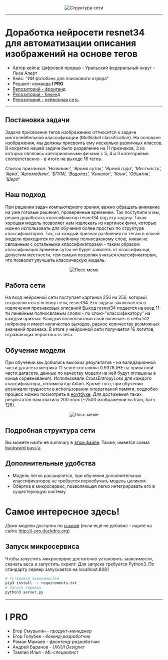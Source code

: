 

<p align="center">
  <img src="https://user-images.githubusercontent.com/53406289/175799091-89e0fa62-c2e6-4eb2-bcab-6ad9d0d3a231.png" alt="Структура сети"/>
</p>
<!-- Добавить изображение с классифицированной картинкой -->

---
# Доработка нейросети resnet34 для автоматизации описания изображений на основе тегов
- Автор кейса: Цифровой прорыв - Уральский федеральный округ - Лиза Алерт
- Кейс: "ИИ фотобанк для поискового отряда"
- Решают: команда **I PRO**
- [Репозиторий - фронтенд](https://github.com/i-pro-lizaalert/frontend-nextjs)
- [Репозиторий - бекенд](https://github.com/i-pro-lizaalert/backend-fastapi)
- [Репозиторий - нейронная сеть](https://github.com/i-pro-lizaalert/ml-torch-fastapi)
---

## Постановка задачи
Задача присвоения тегов изображению оттносится к задаче многолейбельной классификации (Multilabel classification). 
На основане изображения, мы должны присвоить ему несколько различных классов. В кокретно нашей задаче было разделение
на 11 признаков, 3 из которых являлись каегориальными фичами с 5, 4 и 3 категориями соответственно - в итоге на выходе 16 тегов.

_Список призанков: 'Название', 'Время суток', 'Время года', 'Местность', 'Авиа', 'Автомобили', 'БПЛА', 'Водолаз', 'Кинолог', 'Кони', 'Объятия', 'Шерп'_

## Наш подход
При решении задач компьютерного зрения, важно обращать внимание на уже готовые решения, проверенные временем. Так поступили и мы, решив доработать классификатор resnet34 под эту задачу. Такая хорошая модель позволяет нам извлекать из картинок фичи, которые можно использовать для обучения более простых по структуре классификаторов. Так, на каждый признак разбиения по тегам в нашей модели приходится по линейному полносвязному слою, никак не связанным с остальными классификаторами - таким образом классификация времени суток не будет зависеть от классификаци, допустим местности, тем самым позволяя учиться классификаторам, что позволит улучшить классическую модель.


<p align="center">
  <img src="https://user-images.githubusercontent.com/53406289/175800130-4bc673ae-41f4-438b-b278-1456d698af74.png" alt="Лосс меме"/>
</p>

## Работа сети
На вход нейронной сети поступает картинка 256 на 256, который отправляются в основу сети, resnet34. Его задача заключается в извлечения признаковых описаний  Выход resnet34 подается на вход 11-ти линейным полносвязным слоям - по слою-"классификатору" на каждый признак. Каждый полносвязный слой включает в себя 512 нейронов и имеет количество выходов, равное количеству возможных значений признака. В итоге у нейронной сети получается 16 логитов, отражающих вероятность тега.  

## Обучение модели
При обучении мы добились высоких результатов - на валидационной части датасета метрика f1-score составила 0.9378 (НЕ на приватной части датасета, данные по качеству модели на ней будут оглашены в конце соревнования). Использовали CrossEntropyLoss для каждого классификатора, оптимизатор Adam. Кроме того, при обучении возникали трудности в использовании оперативной памяти, подробно процесс можно посмотреть в [ноутбуке]( https://github.com/i-pro-lizaalert/ml-torch-fastapi/blob/main/docs/LizaAlertNet.ipynb ). Для достижения таких результатов нам хватило 200 эпох (~2500 изображений на train, батч 128).

<p align="center">
  <img src="https://user-images.githubusercontent.com/53406289/175799963-0bd0ead2-4b28-449f-8934-6dd69290dda1.png" alt="Лосс меме"/>
</p>

## Подробная структура сети
Вы можете найти её summary в [этом файле](https://github.com/i-pro-lizaalert/ml-torch-fastapi/blob/main/docs/model_summary.txt). Также, имеется схема [backward pass'а](https://github.com/i-pro-lizaalert/ml-torch-fastapi/blob/main/docs/backward_pass_example.png).

## Дополнительные удобства
- Модель легко расширяется, при обучении дополнительных классификаторов не требуется переобучать модель целиком
- Обёртка в микросервис, позволяющая легко интегрировать его в существующую систему 

# Самое интересное здесь!
_Демо_ модели доступно по [ссылке](#) (если ещё не добавил - ищите на сайте http://i-pro.duckdns.org)

## Запуск микросервиса
Чтобы запустить микросервис достаточно установить зависимости, скачать веса и запустить скрипт. Для запуска требуется Python3.
По стандарту сервер запускается на localhost:8081
```bash
# Установка зависимостей
pip3 install -r requirements.txt
# Запуск сервера
python3 server.py
```


---
# I PRO
- Егор Смурыгин - _продукт-менеджер_
- Егор Голубев - _бекенд-разработчик_
- Роман Мамаев - _фронтенд-разработчик_
- Андрей Баранов - _UX/UI Designer_
- Тампио Илья - _ML-специалист_



